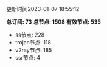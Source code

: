 更新时间2023-01-07 18:55:12

**总订阅: 73**
**总节点: 1508**
**有效节点: 535**
- ss节点: 228
- trojan节点: 118
- v2ray节点: 185
- ssr节点: 4
